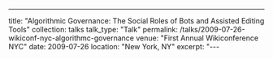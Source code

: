 ---
title: "Algorithmic Governance: The Social Roles of Bots and Assisted Editing Tools"
collection: talks
talk_type: "Talk"
permalink: /talks/2009-07-26-wikiconf-nyc-algorithmc-governance
venue: "First Annual Wikiconference NYC"
date: 2009-07-26
location: "New York, NY"
excerpt: "---
